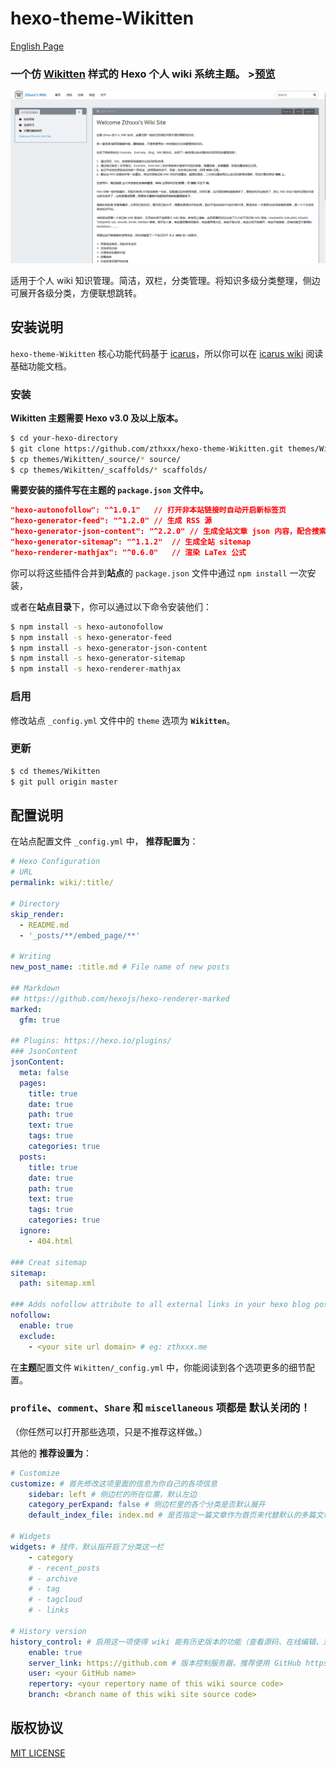 # hexo-theme-Wikitten

[English Page](./README.md)

### 一个仿 [Wikitten](https://wikitten.vizuina.com/) 样式的 Hexo 个人 wiki 系统主题。 >[预览](http://wiki.zthxxx.me/)

![Site Preview](./source/images/SitePreview.png)

适用于个人 wiki 知识管理。简洁，双栏，分类管理。将知识多级分类整理，侧边可展开各级分类，方便联想跳转。

## 安装说明

`hexo-theme-Wikitten` 核心功能代码基于 [icarus](https://github.com/ppoffice/hexo-theme-icarus)，所以你可以在 [icarus wiki](https://github.com/ppoffice/hexo-theme-icarus/wiki) 阅读基础功能文档。

### 安装

**Wikitten 主题需要 Hexo v3.0 及以上版本。**

```bash
$ cd your-hexo-directory
$ git clone https://github.com/zthxxx/hexo-theme-Wikitten.git themes/Wikitten
$ cp themes/Wikitten/_source/* source/
$ cp themes/Wikitten/_scaffolds/* scaffolds/
```

**需要安装的插件写在主题的 `package.json` 文件中。**

```json
"hexo-autonofollow": "^1.0.1"	// 打开非本站链接时自动开启新标签页
"hexo-generator-feed": "^1.2.0"	// 生成 RSS 源
"hexo-generator-json-content": "^2.2.0"	// 生成全站文章 json 内容，配合搜索使用
"hexo-generator-sitemap": "^1.1.2"	// 生成全站 sitemap
"hexo-renderer-mathjax": "^0.6.0"	// 渲染 LaTex 公式
```

你可以将这些插件合并到**站点**的 `package.json` 文件中通过 `npm install` 一次安装，

或者在**站点目录**下，你可以通过以下命令安装他们：

```bash
$ npm install -s hexo-autonofollow
$ npm install -s hexo-generator-feed
$ npm install -s hexo-generator-json-content
$ npm install -s hexo-generator-sitemap
$ npm install -s hexo-renderer-mathjax
```

### 启用

修改站点 `_config.yml` 文件中的 `theme` 选项为 **`Wikitten`**。

### 更新

```bash
$ cd themes/Wikitten
$ git pull origin master
```



## 配置说明

在站点配置文件 `_config.yml` 中， **推荐配置为**：

```yaml
# Hexo Configuration
# URL
permalink: wiki/:title/

# Directory
skip_render:
  - README.md
  - '_posts/**/embed_page/**'

# Writing
new_post_name: :title.md # File name of new posts

## Markdown
## https://github.com/hexojs/hexo-renderer-marked
marked:
  gfm: true
  
## Plugins: https://hexo.io/plugins/
### JsonContent
jsonContent:
  meta: false
  pages:
    title: true
    date: true
    path: true
    text: true
    tags: true
    categories: true
  posts:
    title: true
    date: true
    path: true
    text: true
    tags: true
    categories: true
  ignore:
    - 404.html
    
### Creat sitemap
sitemap:
  path: sitemap.xml

### Adds nofollow attribute to all external links in your hexo blog posts automatically.
nofollow:
  enable: true
  exclude:
    - <your site url domain> # eg: zthxxx.me
```

在**主题**配置文件 `Wikitten/_config.yml` 中，你能阅读到各个选项更多的细节配置。

### `profile`、`comment`、`Share` 和 `miscellaneous` 项都是 **默认关闭的**！ 

（你任然可以打开那些选项，只是不推荐这样做。）

其他的 **推荐设置为**：

```yaml
# Customize
customize: # 首先修改这项里面的信息为你自己的各项信息
	sidebar: left # 侧边栏的所在位置，默认左边
    category_perExpand: false # 侧边栏里的各个分类是否默认展开
    default_index_file: index.md # 是否指定一篇文章作为首页来代替默认的多篇文章的首页。
    
# Widgets
widgets: # 挂件，默认指开启了分类这一栏
    - category
    # - recent_posts
    # - archive
    # - tag
    # - tagcloud
    # - links
    
# History version 
history_control: # 启用这一项使得 wiki 能有历史版本的功能（查看源码、在线编辑、对比历史变动）
    enable: true
    server_link: https://github.com # 版本控制服务器，推荐使用 GitHub https://github.com
    user: <your GitHub name>
    repertory: <your repertory name of this wiki source code>
    branch: <branch name of this wiki site source code>
```



## 版权协议

[MIT LICENSE](./LICENSE)



